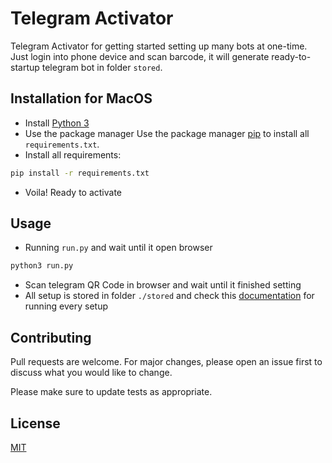 # Telegram Activator

Telegram Activator for getting started setting up many bots at one-time. Just login into phone device and scan barcode, it will generate ready-to-startup telegram bot in folder `stored`.

## Installation for MacOS
- Install [Python 3](https://www.python.org/downloads/)
- Use the package manager Use the package manager [pip](https://pip.pypa.io/en/stable/) to install all `requirements.txt`.
- Install all requirements:
```bash
pip install -r requirements.txt
```
- Voila! Ready to activate

## Usage
- Running `run.py` and wait until it open browser
```bash
python3 run.py
```
- Scan telegram QR Code in browser and wait until it finished setting
- All setup is stored in folder `./stored` and check this [documentation](https://github.com/south1907/addmember-telegram) for running every setup

## Contributing
Pull requests are welcome. For major changes, please open an issue first to discuss what you would like to change.

Please make sure to update tests as appropriate.

## License
[MIT](https://choosealicense.com/licenses/mit/)
